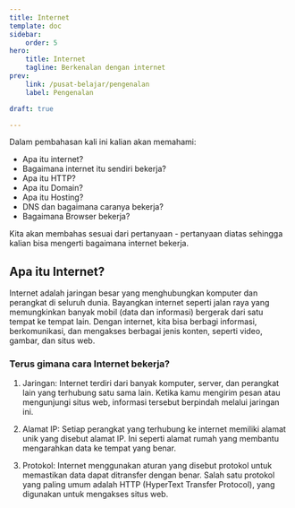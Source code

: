 ```yaml
---
title: Internet
template: doc
sidebar:
    order: 5
hero:
    title: Internet
    tagline: Berkenalan dengan internet
prev:
    link: /pusat-belajar/pengenalan
    label: Pengenalan

draft: true

---
```


Dalam pembahasan kali ini kalian akan memahami:
- Apa itu internet?
- Bagaimana internet itu sendiri bekerja?
- Apa itu HTTP?
- Apa itu Domain?
- Apa itu Hosting?
- DNS dan bagaimana caranya bekerja?
- Bagaimana Browser bekerja?

Kita akan membahas sesuai dari pertanyaan - pertanyaan diatas sehingga kalian bisa mengerti bagaimana internet bekerja.


## Apa itu Internet?
Internet adalah jaringan besar yang menghubungkan komputer dan perangkat di seluruh dunia. Bayangkan internet seperti jalan raya yang memungkinkan banyak mobil (data dan informasi) bergerak dari satu tempat ke tempat lain. Dengan internet, kita bisa berbagi informasi, berkomunikasi, dan mengakses berbagai jenis konten, seperti video, gambar, dan situs web.

### Terus gimana cara Internet bekerja?
1. Jaringan: Internet terdiri dari banyak komputer, server, dan perangkat lain yang terhubung satu sama lain. Ketika kamu mengirim pesan atau mengunjungi situs web, informasi tersebut berpindah melalui jaringan ini.

2. Alamat IP: Setiap perangkat yang terhubung ke internet memiliki alamat unik yang disebut alamat IP. Ini seperti alamat rumah yang membantu mengarahkan data ke tempat yang benar.

3. Protokol: Internet menggunakan aturan yang disebut protokol untuk memastikan data dapat ditransfer dengan benar. Salah satu protokol yang paling umum adalah HTTP (HyperText Transfer Protocol), yang digunakan untuk mengakses situs web.



